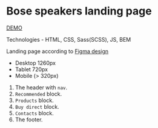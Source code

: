 # Bose speakers landing page
[DEMO](https://thevovchik.github.io/Bose_speakers/)

Technologies - HTML, CSS, Sass(SCSS), JS, BEM

Landing page according to [Figma design](https://www.figma.com/file/OMjQNb3hg1LKMV4OwyQ3Ao/BOSE?node-id=0%3A1)
- Desktop 1260px
- Tablet 720px
- Mobile (> 320px)

1. The header with `nav`.
1. `Recommended` block.
1. `Products` block.
1. `Buy direct` block.
1. `Contacts` block.
1. The footer.
